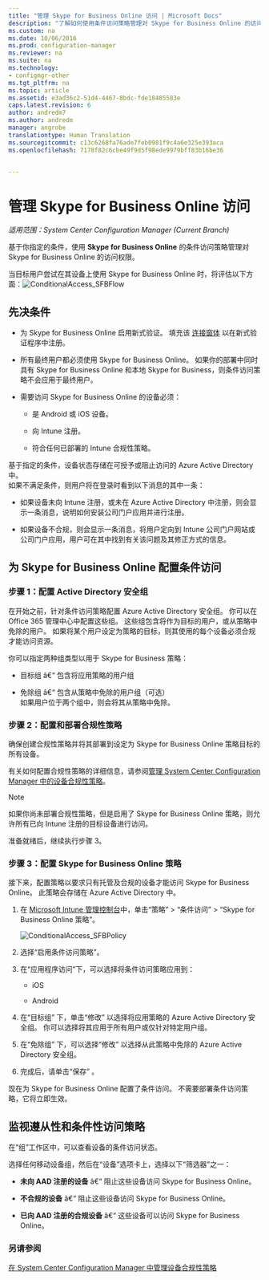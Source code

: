 ```yaml
---
title: "管理 Skype for Business Online 访问 | Microsoft Docs"
description: "了解如何使用条件访问策略管理对 Skype for Business Online 的访问。"
ms.custom: na
ms.date: 10/06/2016
ms.prod: configuration-manager
ms.reviewer: na
ms.suite: na
ms.technology:
- configmgr-other
ms.tgt_pltfrm: na
ms.topic: article
ms.assetid: e3ad36c2-51d4-4467-8bdc-fde18485583e
caps.latest.revision: 6
author: andredm7
ms.author: andredm
manager: angrobe
translationtype: Human Translation
ms.sourcegitcommit: c13c6268fa76ade7feb0981f9c4a6e325e393aca
ms.openlocfilehash: 7178f82c6cbe49f9d5f98ede9979bff83b16be36


---
```

# <a name="manage-skype-for-business-online-access"></a>管理 Skype for Business Online 访问

*适用范围：System Center Configuration Manager (Current Branch)*


基于你指定的条件，使用  **Skype for Business Online** 的条件访问策略管理对 Skype for Business Online 的访问权限。  


 当目标用户尝试在其设备上使用 Skype for Business Online 时，将评估以下方面：![ConditionalAccess_SFBFlow](..//media/ConditionalAccess_SFBFlow.png)  

## <a name="prerequisites"></a>先决条件  

-   为 Skype for Business Online 启用新式验证。 填充该 [连接窗体](https://connect.microsoft.com/office/Survey/NominationSurvey.aspx?SurveyID=17299&ProgramID=8715) 以在新式验证程序中注册。  

-   所有最终用户都必须使用 Skype for Business Online。 如果你的部署中同时具有 Skype for Business Online 和本地 Skype for Business，则条件访问策略不会应用于最终用户。  

-   需要访问 Skype for Business Online 的设备必须：  

    -   是 Android 或 iOS 设备。  

    -   向 Intune 注册。  

    -   符合任何已部署的 Intune 合规性策略。  

 基于指定的条件，设备状态存储在可授予或阻止访问的 Azure Active Directory 中。  
如果不满足条件，则用户将在登录时看到以下消息的其中一条：  

-   如果设备未向 Intune 注册，或未在 Azure Active Directory 中注册，则会显示一条消息，说明如何安装公司门户应用并进行注册。  

-   如果设备不合规，则会显示一条消息，将用户定向到 Intune 公司门户网站或公司门户应用，用户可在其中找到有关该问题及其修正方式的信息。  

## <a name="configure-conditional-access-for-skype-for-business-online"></a>为 Skype for Business Online 配置条件访问  

### <a name="step-1-configure-active-directory-security-groups"></a>步骤 1：配置 Active Directory 安全组  
 在开始之前，针对条件访问策略配置 Azure Active Directory 安全组。 你可以在 Office 365 管理中心中配置这些组。 这些组包含将作为目标的用户，或从策略中免除的用户。 如果将某个用户设定为策略的目标，则其使用的每个设备必须合规才能访问资源。  

 你可以指定两种组类型以用于 Skype for Business 策略：  

-   目标组 â€“ 包含将应用策略的用户组  

-   免除组 â€“ 包含从策略中免除的用户组（可选）  
    如果用户位于两个组中，则会将其从策略中免除。  

### <a name="step-2-configure-and-deploy-a-compliance-policy"></a>步骤 2：配置和部署合规性策略  
 确保创建合规性策略并将其部署到设定为 Skype for Business Online 策略目标的所有设备。  

 有关如何配置合规性策略的详细信息，请参阅[管理 System Center Configuration Manager 中的设备合规性策略](../../protect/deploy-use/device-compliance-policies.md)。  

> [!NOTE]  
>  如果你尚未部署合规性策略，但是启用了 Skype for Business Online 策略，则允许所有已向 Intune 注册的目标设备进行访问。  

 准备就绪后，继续执行步骤 3。  

### <a name="step-3-configure-the-skype-for-business-online-policy"></a>步骤 3：配置 Skype for Business Online 策略  
 接下来，配置策略以要求只有托管及合规的设备才能访问 Skype for Business Online。 此策略会存储在 Azure Active Directory 中。  

1.  在 [Microsoft Intune 管理控制台](https://manage.microsoft.com)中，单击“策略” > “条件访问” > “Skype for Business Online 策略”。  

     ![ConditionalAccess_SFBPolicy](../media/ConditionalAccess_SFBPolicy.png)  

2.  选择“启用条件访问策略”。  

3.  在“应用程序访问”下，可以选择将条件访问策略应用到：  

    -   iOS  

    -   Android  

4.  在“目标组” 下，单击“修改”  以选择将应用策略的 Azure Active Directory 安全组。 你可以选择将其应用于所有用户或仅针对特定用户组。  

5.  在“免除组” 下，可以选择“修改”  以选择从此策略中免除的 Azure Active Directory 安全组。  

6.  完成后，请单击“保存” 。  

 现在为 Skype for Business Online 配置了条件访问。 不需要部署条件访问策略，它将立即生效。  

## <a name="monitor-the-compliance-and-conditional-access-policies"></a>监视遵从性和条件性访问策略  
 在“组”工作区中，可以查看设备的条件访问状态。  

 选择任何移动设备组，然后在“设备”选项卡上，选择以下“筛选器”之一：  

-   **未向 AAD 注册的设备** â€“ 阻止这些设备访问 Skype for Business Online。  

-   **不合规的设备** â€“ 阻止这些设备访问 Skype for Business Online。  

-   **已向 AAD 注册的合规设备** â€“ 这些设备可以访问 Skype for Business Online。  

### <a name="see-also"></a>另请参阅  

 [在 System Center Configuration Manager 中管理设备合规性策略](../../protect/deploy-use/device-compliance-policies.md)



<!--HONumber=Dec16_HO3-->


